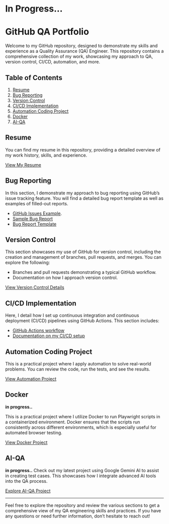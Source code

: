 # In Progress...

# GitHub QA Portfolio

Welcome to my GitHub repository, designed to demonstrate my skills and experience as a Quality Assurance (QA) Engineer. This repository contains a comprehensive collection of my work, showcasing my approach to QA, version control, CI/CD, automation, and more.

## Table of Contents

1. [Resume](#resume)
2. [Bug Reporting](#bug-reporting)
3. [Version Control](#version-control)
4. [CI/CD Implementation](#cicd-implementation)
5. [Automation Coding Project](#automation-coding-project)
6. [Docker](#docker)
7. [AI-QA](#AI-QA)

## Resume

You can find my resume in this repository, providing a detailed overview of my work history, skills, and experience.

[View My Resume](./resume.md)  <!-- Or link to a PDF: ./Resume.pdf -->

## Bug Reporting 

In this section, I demonstrate my approach to bug reporting using GitHub’s issue tracking feature. You will find a detailed bug report template as well as examples of filled-out reports.

- [GitHub Issues Example](https://github.com/bennhub/GitHub-QA-Portfolio/issues/1).
- [Sample Bug Report](./Bug-Reporting/Sample-Bug-Report.md)
- [Bug Report Template](./Bug-Reporting/Template.md)
  

## Version Control

This section showcases my use of GitHub for version control, including the creation and management of branches, pull requests, and merges. You can explore the following:

- Branches and pull requests demonstrating a typical GitHub workflow.
- Documentation on how I approach version control.

[View Version Control Details](./Version-Control/VC-Documentation.md)

## CI/CD Implementation

Here, I detail how I set up continuous integration and continuous deployment (CI/CD) pipelines using GitHub Actions. This section includes:

- [GitHub Actions workflow](https://github.com/bennhub/GitHub-QA-Portfolio/actions) 
- [Documentation on my CI/CD setup](./CI-CD/CI-CD-Documentation.md)

## Automation Coding Project

This is a practical project where I apply automation to solve real-world problems. You can review the code, run the tests, and see the results.

[View Automation Project](./Automation-Project/Automation-Demo.md)

## Docker
**in progress..**

This is a practical project where I utilize Docker to run Playwright scripts in a containerized environment. Docker ensures that the scripts run consistently across different environments, which is especially useful for automated browser testing.

[View Docker Project](./Automation-Project/Automation-Demo.md) <!-- In progress..  -->

## AI-QA 
**in progress..**
Check out my latest project using Google Gemini AI to assist in creating test cases. This showcases how I integrate advanced AI tools into the QA process.

[Explore AI-QA Project](./AI-QA/README.md)

---

Feel free to explore the repository and review the various sections to get a comprehensive view of my QA engineering skills and practices. If you have any questions or need further information, don’t hesitate to reach out!
